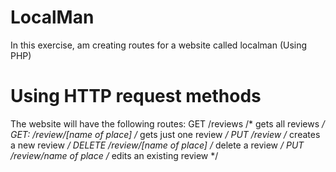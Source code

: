 # LocalMan
In this exercise, am creating routes for a website called localman (Using PHP)

# Using HTTP request methods
The website will have the following routes:
GET /reviews /* gets all reviews */
GET: /review/[name of place] /* gets just one review */
PUT /review /* creates a new review */
DELETE /review/[name of place] /* delete a review */
PUT /review/name of place /* edits an existing review */
